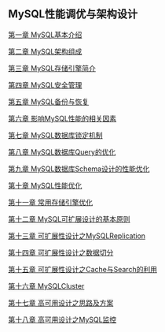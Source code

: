 ## MySQL性能调优与架构设计

[第一章 MySQL基本介绍](https://github.com/Cynaith/Java-Daily-Interview/blob/master/MySQL/%E7%AC%AC%E4%B8%80%E7%AB%A0%20MySQL%E5%9F%BA%E6%9C%AC%E4%BB%8B%E7%BB%8D.md)

[第二章 MySQL架构组成](https://github.com/Cynaith/Java-Daily-Interview/blob/master/MySQL/%E7%AC%AC%E4%BA%8C%E7%AB%A0%20MySQL%E6%9E%B6%E6%9E%84%E7%BB%84%E6%88%90.md)

[第三章 MySQL存储引擎简介](https://github.com/Cynaith/Java-Daily-Interview/blob/master/MySQL/%E7%AC%AC%E4%B8%89%E7%AB%A0%20MySQL%E5%AD%98%E5%82%A8%E5%BC%95%E6%93%8E%E7%AE%80%E4%BB%8B.md)

[第四章 MySQL安全管理](https://github.com/Cynaith/Java-Daily-Interview/blob/master/MySQL/%E7%AC%AC%E5%9B%9B%E7%AB%A0%20MySQL%E5%AE%89%E5%85%A8%E7%AE%A1%E7%90%86.md)

[第五章 MySQL备份与恢复](https://github.com/Cynaith/Java-Daily-Interview/blob/master/MySQL/%E7%AC%AC%E4%BA%94%E7%AB%A0%20MySQL%E5%A4%87%E4%BB%BD%E4%B8%8E%E6%81%A2%E5%A4%8D.md)

[第六章 影响MySQL性能的相关因素]()

[第七章 MySQL数据库锁定机制]()

[第八章 MySQL数据库Query的优化]()

[第九章 MySQL数据库Schema设计的性能优化]()

[第十章 MySQL性能优化]()

[第十一章 常用存储引擎优化]()

[第十二章 MySQL可扩展设计的基本原则]()

[第十三章 可扩展性设计之MySQLReplication]()

[第十四章 可扩展性设计之数据切分]()

[第十五章 可扩展性设计之Cache与Search的利用]()

[第十六章 MySQLCluster]()

[第十七章 高可用设计之思路及方案]()

[第十八章 高可用设计之MySQL监控]()
